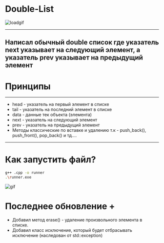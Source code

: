 # Double-List
![loadgif](https://media1.tenor.com/m/ITc-LqKpHCcAAAAC/millionaire-mindset.gif) 

 
---
Написал обычный double список где указатель next указывает на следующий элемент, a указатель prev указывает на предыдущий элемент
---

# Принципы 

--- 
* head - указатель на первый элемент в списке 
* tail - указатель на последний элемент в списке
* data - данные тек объекта (элемента)
* next - указатель на следующий элемент
* prev - указатель на предыдущий элемент
* Методы классические по вставке и удалению т.к - push_back(), push_front(), pop_back() и тд....

---

# Как запустить файл? 
```bash
g++ .cpp -o runner 
.\runner.exe
```

![gif](https://i.pinimg.com/originals/82/f3/80/82f3802d3f372c7f87228c63b967ad75.gif)

# Последнее обновление +

* Добавил метод erase() - удаление произвольного элемента в списке.
* Добавил класс исключение, который будет отбрасывать исключение (наследован от std::exception)
